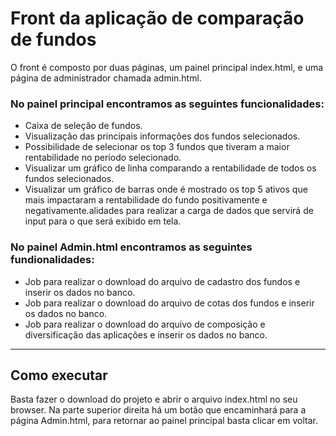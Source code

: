 # Front da aplicação de comparação de fundos

O front é composto por duas páginas, um painel principal index.html, e uma página de administrador chamada admin.html. 

### No painel principal encontramos as seguintes funcionalidades:

* Caixa de seleção de fundos.
* Visualização das principais informações dos fundos selecionados.
* Possibilidade de selecionar os top 3 fundos que tiveram a maior rentabilidade no período selecionado.
* Visualizar um gráfico de linha comparando a rentabilidade de todos os fundos selecionados.
* Visualizar um gráfico de barras onde é mostrado os top 5 ativos que mais impactaram a rentabilidade do fundo positivamente e negativamente.alidades para realizar a carga de dados que servirá de input para o que será exibido em tela.

### No painel Admin.html encontramos as seguintes fundionalidades:

* Job para realizar o download do arquivo de cadastro dos fundos e inserir os dados no banco.
* Job para realizar o download do arquivo de cotas dos fundos e inserir os dados no banco.
* Job para realizar o download do arquivo de composição e diversificação das aplicações e inserir os dados no banco.

---
## Como executar

Basta fazer o download do projeto e abrir o arquivo index.html no seu browser. Na parte superior direita há um botão que encaminhará 
para a página Admin.html, para retornar ao painel principal basta clicar em voltar.
